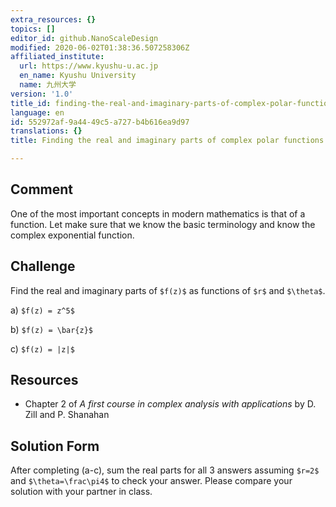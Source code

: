 ```yaml
---
extra_resources: {}
topics: []
editor_id: github.NanoScaleDesign
modified: 2020-06-02T01:38:36.507258306Z
affiliated_institute:
  url: https://www.kyushu-u.ac.jp
  en_name: Kyushu University
  name: 九州大学
version: '1.0'
title_id: finding-the-real-and-imaginary-parts-of-complex-polar-functions
language: en
id: 552972af-9a44-49c5-a727-b4b616ea9d97
translations: {}
title: Finding the real and imaginary parts of complex polar functions

---
```


## Comment

One of the most important concepts in modern mathematics is that of a function.
Let make sure that we know the basic terminology and know the complex exponential function.

## Challenge
Find the real and imaginary parts of `$f(z)$` as functions of `$r$` and `$\theta$`.

a) `$f(z) = z^5$`
    
b) `$f(z) = \bar{z}$`
    
c) `$f(z) = |z|$`

## Resources
    
- Chapter 2 of *A first course in complex analysis with applications* by D. Zill and P. Shanahan


## Solution Form
After completing (a-c), sum the real parts for all 3 answers assuming `$r=2$` and `$\theta=\frac\pi4$` to check your answer.
Please compare your solution with your partner in class.
